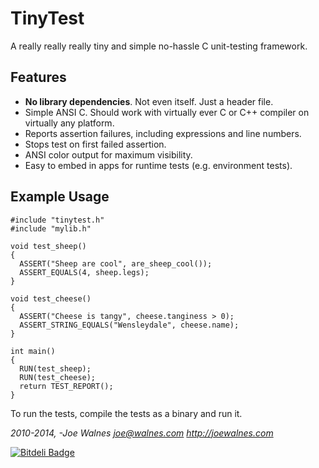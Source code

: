 TinyTest
========

A really really really tiny and simple no-hassle C unit-testing framework.

Features
--------

* **No library dependencies**. Not even itself. Just a header file.
* Simple ANSI C. Should work with virtually ever C or C++ compiler on virtually any platform.
* Reports assertion failures, including expressions and line numbers.
* Stops test on first failed assertion.
* ANSI color output for maximum visibility.
* Easy to embed in apps for runtime tests (e.g. environment tests).

Example Usage
-------------

    #include "tinytest.h"
    #include "mylib.h"
    
    void test_sheep()
    {
      ASSERT("Sheep are cool", are_sheep_cool());
      ASSERT_EQUALS(4, sheep.legs);
    }
    
    void test_cheese()
    {
      ASSERT("Cheese is tangy", cheese.tanginess > 0);
      ASSERT_STRING_EQUALS("Wensleydale", cheese.name);
    }
    
    int main()
    {
      RUN(test_sheep);
      RUN(test_cheese);
      return TEST_REPORT();
    }

To run the tests, compile the tests as a binary and run it.

*2010-2014, -Joe Walnes <joe@walnes.com> http://joewalnes.com*


[![Bitdeli Badge](https://d2weczhvl823v0.cloudfront.net/joewalnes/tinytest/trend.png)](https://bitdeli.com/free "Bitdeli Badge")

